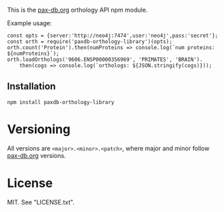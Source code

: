 This is the [pax-db.org](http://pax-db.org) orthology API npm module. 

Example usage:

    const opts = {server:'http://neo4j:7474',user:'neo4j',pass:'secret'};
    const orth = require('paxdb-orthology-library')(opts);
    orth.count('Protein').then(numProteins => console.log(`num proteins: ${numProteins}`);
    orth.loadOrthologs('9606.ENSP00000356969', 'PRIMATES', 'BRAIN').
        then(cogs => console.log(`orthologs: ${JSON.stringify(cogs)}));

## Installation

    npm install paxdb-orthology-library

# Versioning

All versions are `<major>.<minor>.<patch>`, where major and minor follow
[pax-db.org](pax-db.org) versions.


# License

MIT. See "LICENSE.txt".


